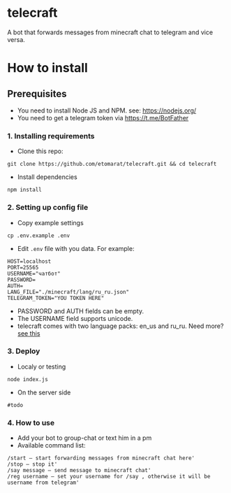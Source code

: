 # telecraft
A bot that forwards messages from minecraft chat to telegram and vice versa.

# How to install
## Prerequisites

- You need to install Node JS and NPM. see: https://nodejs.org/
- You need to get a telegram token via https://t.me/BotFather

### 1. Installing requirements

- Clone this repo:
```
git clone https://github.com/etomarat/telecraft.git && cd telecraft
```
- Install dependencies
```
npm install
```

### 2. Setting up config file
- Copy example settings
```
cp .env.example .env
```
- Edit `.env` file with you data. For example:
```
HOST=localhost
PORT=25565
USERNAME="чатбот"
PASSWORD=
AUTH=
LANG_FILE="./minecraft/lang/ru_ru.json"
TELEGRAM_TOKEN="YOU TOKEN HERE"
```
  - PASSWORD and AUTH fields can be empty.
  - The USERNAME field supports unicode.
  - telecraft comes with two language packs: en_us and ru_ru. Need more? [see this](https://github.com/InventivetalentDev/minecraft-assets/blob/1.18.1/assets/minecraft/lang/)

### 3. Deploy
- Localy or testing
```
node index.js
```
- On the server side
```
#todo
```
### 4. How to use
- Add your bot to group-chat or text him in a pm
- Available command list:
```
/start — start forwarding messages from minecraft chat here'
/stop — stop it'
/say message — send message to minecraft chat'
/reg username — set your username for /say , otherwise it will be username from telegram'
```
